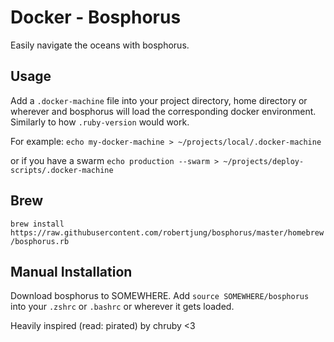 # Docker - Bosphorus

Easily navigate the oceans with bosphorus.

## Usage

Add a `.docker-machine` file into your project directory, home directory or wherever and bosphorus will load the corresponding docker environment. Similarly to how `.ruby-version` would work.

For example:
`echo my-docker-machine > ~/projects/local/.docker-machine`

or if you have a swarm
`echo production --swarm > ~/projects/deploy-scripts/.docker-machine`

## Brew

`brew install https://raw.githubusercontent.com/robertjung/bosphorus/master/homebrew/bosphorus.rb`

## Manual Installation

Download bosphorus to SOMEWHERE. 
Add `source SOMEWHERE/bosphorus` into your `.zshrc` or `.bashrc` or wherever it gets loaded.

Heavily inspired (read: pirated) by chruby <3
